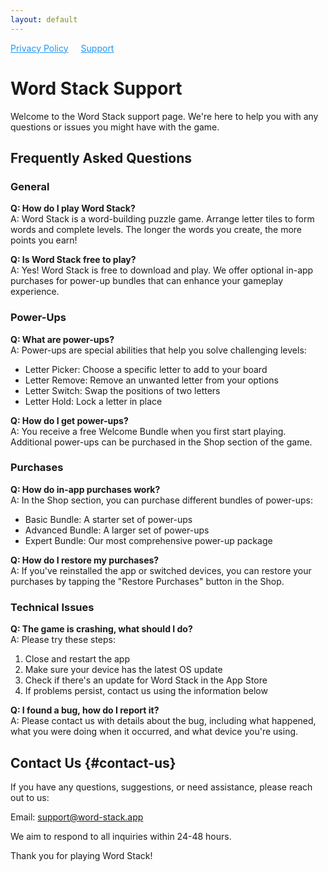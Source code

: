 ```yaml
---
layout: default
---
```


<div style="display: flex; gap: 20px; margin-bottom: 20px;">
  <a href="/" style="color: #2196F3;">Privacy Policy</a>
  <a href="/support.html" style="color: #2196F3;">Support</a>
</div>

# Word Stack Support

Welcome to the Word Stack support page. We're here to help you with any questions or issues you might have with the game.

## Frequently Asked Questions

### General

**Q: How do I play Word Stack?**  
A: Word Stack is a word-building puzzle game. Arrange letter tiles to form words and complete levels. The longer the words you create, the more points you earn!

**Q: Is Word Stack free to play?**  
A: Yes! Word Stack is free to download and play. We offer optional in-app purchases for power-up bundles that can enhance your gameplay experience.

### Power-Ups

**Q: What are power-ups?**  
A: Power-ups are special abilities that help you solve challenging levels:
- Letter Picker: Choose a specific letter to add to your board
- Letter Remove: Remove an unwanted letter from your options
- Letter Switch: Swap the positions of two letters
- Letter Hold: Lock a letter in place

**Q: How do I get power-ups?**  
A: You receive a free Welcome Bundle when you first start playing. Additional power-ups can be purchased in the Shop section of the game.

### Purchases

**Q: How do in-app purchases work?**  
A: In the Shop section, you can purchase different bundles of power-ups:
- Basic Bundle: A starter set of power-ups
- Advanced Bundle: A larger set of power-ups
- Expert Bundle: Our most comprehensive power-up package

**Q: How do I restore my purchases?**  
A: If you've reinstalled the app or switched devices, you can restore your purchases by tapping the "Restore Purchases" button in the Shop.

### Technical Issues

**Q: The game is crashing, what should I do?**  
A: Please try these steps:
1. Close and restart the app
2. Make sure your device has the latest OS update
3. Check if there's an update for Word Stack in the App Store
4. If problems persist, contact us using the information below

**Q: I found a bug, how do I report it?**  
A: Please contact us with details about the bug, including what happened, what you were doing when it occurred, and what device you're using.

## Contact Us {#contact-us}

If you have any questions, suggestions, or need assistance, please reach out to us:

Email: support@word-stack.app

We aim to respond to all inquiries within 24-48 hours.

Thank you for playing Word Stack!
